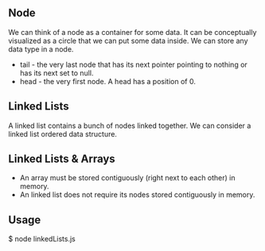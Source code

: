 
## Node
We can think of a node as a container for some data. It can be conceptually visualized as a circle that we can put some data inside. We can store any data type in a node.

* tail - the very last node that has its next pointer pointing to nothing or has its next set to null. 
* head - the very first node. A head has a position of 0.

## Linked Lists
A linked list contains a bunch of nodes linked together. We can consider a linked list ordered data structure.

## Linked Lists & Arrays
* An array must be stored contiguously (right next to each other) in memory. 
* An linked list does not require its nodes stored contiguously in memory. 

## Usage
$ node linkedLists.js
